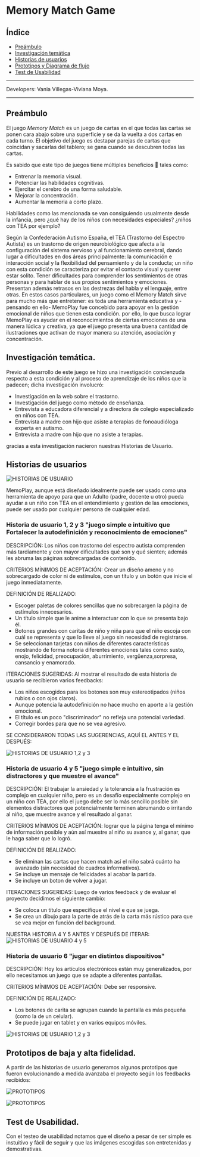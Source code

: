 # Memory Match Game

## Índice

* [Preámbulo](#preámbulo)
* [Investigación temática](#Investigación-temática)
* [Historias de usuarios](#Historias-de-usuarios)
* [Prototipos y Diagrama de flujo](#Prototipos-de-baja-y-alta-fidelidad)
* [Test de Usabilidad](#Test-de-usabilidad)
***
Developers: Vania Villegas-Viviana Moya.
***

## Preámbulo

El juego *Memory Match* es un juego de cartas en el que todas las cartas se ponen cara abajo sobre una superficie y se da la vuelta a dos cartas en cada turno. El objetivo del juego es destapar parejas de cartas que coincidan y sacarlas del tablero; se gana cuando se descubren todas las cartas.

Es sabido que este tipo de juegos tiene múltiples beneficios  🙂 tales como:
- Entrenar la memoria visual.
- Potenciar las habilidades cognitivas.
- Ejercitar el cerebro de una forma saludable.
- Mejorar la concentración.
- Aumentar la memoria a corto plazo.

Habilidades como las mencionada se van consiguiendo usualmente desde la infancia, pero ¿qué hay de los niños con necesidades especiales? ¿niños con TEA por ejemplo?

Según la Confederación Autismo España, el TEA (Trastorno del Espectro Autista) es un trastorno de origen neurobiológico que afecta a la configuración del sistema nervioso y al funcionamiento cerebral, dando lugar a dificultades en dos áreas principalmente: la comunicación e interacción social y la flexibilidad del pensamiento y de la conducta; un niño con esta condición se caracteriza por evitar el contacto visual y querer estar solito. Tener dificultades para comprender los sentimientos de otras personas y para hablar de sus propios sentimientos y emociones. Presentan además  retrasos en las destrezas del habla y el lenguaje, entre otras. En estos casos particulares, un juego como el Memory Match sirve para mucho más que entretener: es toda una herramienta educativa y -pensando en ello- MemoPlay fue concebido para apoyar en la gestión emocional de niños que tienen esta condición. por ello, lo que busca lograr MemoPlay es ayudar en el reconocimientos de ciertas emociones de una manera lúdica y creativa, ya que el juego presenta una buena cantidad de ilustraciones que activan de mayor manera su atención, asociación y concentración. 

## Investigación temática.

 Previo al desarrollo de este juego se hizo una investigación concienzuda respecto a esta condición y al
 proceso de aprendizaje de los niños que la padecen; dicha investigación involucró:

- Investigación en la web sobre el trastorno.
- Investigación del juego como método de enseñanza.
- Entrevista a educadora diferencial y a directora de colegio especializado en niños con TEA.
- Entrevista a madre con hijo que asiste a terapias de fonoaudióloga experta en autismo.
- Entrevista a madre con hijo que no asiste a terapias.

gracias a esta investigación nacieron nuestras Historias de Usuario.

  ## Historias de usuarios

  ![HISTORIAS DE USUARIO](../master/src/images/HU.jpg)

MemoPlay, aunque está diseñado idealmente puede ser usado como una herramienta de apoyo para que un Adulto (padre, docente u otro) pueda ayudar a un niño con TEA en el entendimiento y gestión de las emociones, puede ser usado por cualquier persona de cualquier edad. 

### Historia de usuario 1, 2 y 3 "juego simple e intuitivo que Fortalecer la autodefinición y reconocimiento de emociones"

DESCRIPCIÓN: Los niños con trastorno del espectro autista comprenden más tardíamente y con mayor dificultades qué son y qué sienten; además les abruma las páginas sobrecargadas de contenido.

CRITERIOS MÍNIMOS DE ACEPTACIÓN: 
Crear un diseño ameno y no sobrecargado de color ni de estímulos, con un título y un botón que inicie el juego inmediatamente.

DEFINICIÓN DE REALIZADO:
- Escoger paletas de colores sencillas que no sobrecargen la página de estímulos innecesarios. 
- Un título simple que le anime a interactuar con lo que se presenta bajo él.
- Botones grandes con caritas de niño y niña para que el niño escoja con cuál se representa y que lo lleve al juego sin necesidad de registrarse. 
- Se seleccionan tarjetas con niños de diferentes características mostrando de forma notoria diferentes emociones tales como: susto, enojo, felicidad, preocupación, aburrimiento, vergüenza,sorpresa, cansancio y enamorado. 

ITERACIONES SUGERIDAS: 
Al mostrar el resultado de esta historia de usuario se recibieron varios feedbacks:
- Los niños escogidos para los botones son muy estereotipados (niños rubios o con ojos claros). 
- Aunque potencia la autodefinición no hace mucho en aporte a la gestión emocional.
- El título es un poco "discriminador" no refleja una potencial variedad.
- Corregir bordes para que no se vea agresivo.

SE CONSIDERARON TODAS LAS SUGERENCIAS, AQUÍ EL ANTES Y EL DESPUÉS: 

![HISTORIAS DE USUARIO 1,2 y 3](../master/src/images/historia.png)

### Historia de usuario 4 y 5 "juego simple e intuitivo, sin distractores y que muestre el avance"

DESCRIPCIÓN: El trabajar la ansiedad y la tolerancia a la frustración es complejo en cualquier niño, pero es un desafío especialmente complejo en un niño con TEA, por ello el juego debe ser lo más sencillo posible sin elementos distractores que potencialmente terminen abrumando o irritando al niño, que muestre avance y el resultado al ganar.

CRITERIOS MÍNIMOS DE ACEPTACIÓN: 
lograr que la página tenga el mínimo de información posible y aún así muestre al niño su avance y, al ganar, que le haga saber que lo logró.

DEFINICIÓN DE REALIZADO:
- Se eliminan las cartas que hacen match así el niño sabrá cuánto ha avanzado (sin necesidad de cuadros informativos). 
- Se incluye un mensaje de felicidades al acabar la partida.
- Se incluye un boton de volver a jugar.  

ITERACIONES SUGERIDAS: 
Luego de varios feedback y de evaluar el proyecto decidimos el siguiente cambio: 
- Se coloca un título que especifique el nivel e que se juega.
- Se crea un dibujo para la parte de atrás de la carta más rústico para que se vea mejor en función del background.

NUESTRA HISTORIA 4 Y 5 ANTES Y DESPUÉS DE ITERAR:
![HISTORIAS DE USUARIO 4 y 5](../master/src/images/avance.png)

### Historia de usuario 6 "jugar en distintos dispositivos"

DESCRIPCIÓN: Hoy los artículos electrónicos están muy generalizados, por ello necesitamos un juego que se adapte a diferentes pantallas.

CRITERIOS MÍNIMOS DE ACEPTACIÓN: 
Debe ser responsive.

DEFINICIÓN DE REALIZADO:
- Los botones de carita se agrupan cuando la pantalla es más pequeña (como la de un celular).
- Se puede jugar en tablet y en varios equipos móviles.


![HISTORIAS DE USUARIO 1,2 y 3](../master/src/images/responsive.png)

## Prototipos de baja y alta fidelidad.

A partir de las historias de usuario generamos algunos prototipos que fueron evolucionando a medida avanzaba el proyecto según los feedbacks recibidos: 

![PROTOTIPOS](../master/src/images/Prototipos.jpg)

![PROTOTIPOS](../master/src/images/diagrama.jpg)

## Test de Usabilidad.

Con el testeo de usabilidad notamos que el diseño a pesar de ser simple es instuitivo y fácil de seguir y que las imágenes escogidas son entretenidas y demostrativas. 